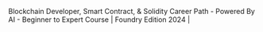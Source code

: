 Blockchain Developer, Smart Contract, & Solidity Career Path - Powered By AI - Beginner to Expert Course
| Foundry Edition 2024 |
